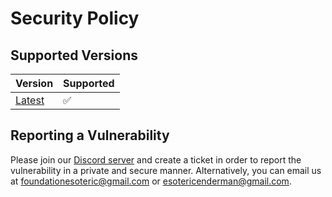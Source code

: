 # Security Policy

## Supported Versions

| Version      | Supported          |
| ------------ | ------------------ |
| [Latest](./) | :white_check_mark: |

## Reporting a Vulnerability

Please join our [Discord server](https://esoteric.foundation/discord) and create a ticket in order to report the vulnerability in a private and secure manner. Alternatively, you can email us at foundationesoteric@gmail.com or esotericenderman@gmail.com.
